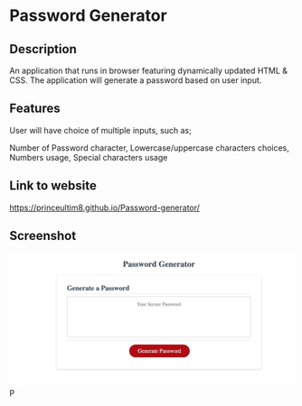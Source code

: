 # Password Generator

## Description

An application that runs in browser featuring dynamically updated HTML & CSS. The application will generate a password based on user input.

## Features

User will have choice of multiple inputs, such as;

Number of Password character,
Lowercase/uppercase characters choices,
Numbers usage,
Special characters usage

## Link to website
https://princeultim8.github.io/Password-generator/

## Screenshot 

<img src="./Password generator.png" alt="Password generator"/>P
